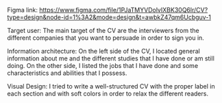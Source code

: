 Figma link: https://www.figma.com/file/1PJaTMYVDolvIXBK30Q6lr/CV?type=design&node-id=1%3A2&mode=design&t=awbkZ47qm6Ucbguv-1

Target user: The main target of the CV are the interviewers from the different companies that you want to persuade in order to sign you in.

Information architecture: On the left side of the CV, I located general information about me and the different studies that I have done or am still doing. On the other side, I listed the jobs that I have done and some characteristics and abilities that I possess.

Visual Design: I tried to write a well-structured CV with the proper label in each section and with soft colors in order to relax the different readers.
